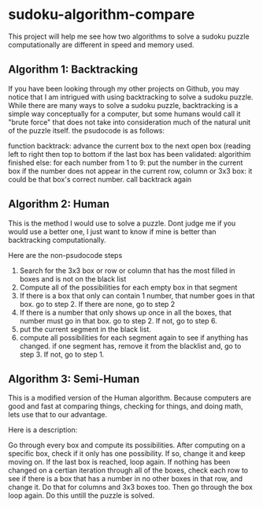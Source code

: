 # sudoku-algorithm-compare

This project will help me see how two algorithms to solve a sudoku puzzle
computationally are different in speed and memory used.

## Algorithm 1: Backtracking

If you have been looking through my other projects on Github, you may notice
that I am intrigued with using backtracking to solve a sudoku puzzle. While
there are many ways to solve a sudoku puzzle, backtracking is a simple way
conceptually for a computer, but some humans would call it "brute force" that
does not take into consideration much of the natural unit of the puzzle itself.
the psudocode is as follows:


function backtrack:
    advance the current box to the next open box (reading left to right then top
                                                                        to bottom
    if the last box has been validated:
        algorithim finished
    else:
        for each number from 1 to 9:
            put the number in the current box
            if the number does not appear in the current row, column or 3x3 box:
                it could be that box's correct number. call backtrack again


## Algorithm 2: Human

This is the method I would use to solve a puzzle. Dont judge me if you would
use a better one, I just want to know if mine is better than backtracking
computationally.

Here are the non-psudocode steps

1. Search for the 3x3 box or row or column that has the most filled in boxes and is
                                                           not on the black list
2. Compute all of the possibilities for each empty box in that segment
3. If there is a box that only can contain 1 number, that number goes in that
                         box. go to step 2. If there are none, go to step 2
4. If there is a number that only shows up once in all the boxes, that number
                    must go in that box. go to step 2. If not, go to step 6.
6. put the current segment in the black list.
7. compute all possibilities for each segment again to see if anything has
        changed. if one segment has, remove it from the blacklist and, go to 
        step 3. If not, go to step 1.


## Algorithm 3: Semi-Human

This is a modified version of the Human algorithm. Because computers are good
and fast at comparing things, checking for things, and doing math, lets use that
to our advantage.

Here is a description:

Go through every box and compute its possibilities. After computing on a
specific box, check if it only has one possibility. If so, change it and keep
moving on. If the last box is reached, loop again. If nothing has been changed
on a certian iteration through all of the boxes, check each row to see if there
is a box that has a number in no other boxes in that row, and change it. Do that
for columns and 3x3 boxes too. Then go through the box loop again. Do this
untill the puzzle is solved.
